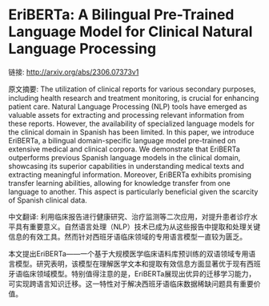# EriBERTa: A Bilingual Pre-Trained Language Model for Clinical Natural Language Processing

链接: http://arxiv.org/abs/2306.07373v1

原文摘要:
The utilization of clinical reports for various secondary purposes, including
health research and treatment monitoring, is crucial for enhancing patient
care. Natural Language Processing (NLP) tools have emerged as valuable assets
for extracting and processing relevant information from these reports. However,
the availability of specialized language models for the clinical domain in
Spanish has been limited.
  In this paper, we introduce EriBERTa, a bilingual domain-specific language
model pre-trained on extensive medical and clinical corpora. We demonstrate
that EriBERTa outperforms previous Spanish language models in the clinical
domain, showcasing its superior capabilities in understanding medical texts and
extracting meaningful information. Moreover, EriBERTa exhibits promising
transfer learning abilities, allowing for knowledge transfer from one language
to another. This aspect is particularly beneficial given the scarcity of
Spanish clinical data.

中文翻译:
利用临床报告进行健康研究、治疗监测等二次应用，对提升患者诊疗水平具有重要意义。自然语言处理（NLP）技术已成为从这些报告中提取和处理关键信息的有效工具。然而针对西班牙语临床领域的专用语言模型一直较为匮乏。

本文提出EriBERTa——一个基于大规模医学临床语料库预训练的双语领域专用语言模型。研究表明，该模型在理解医学文本和提取有效信息方面显著优于现有西班牙语临床领域模型。特别值得注意的是，EriBERTa展现出优异的迁移学习能力，可实现跨语言知识迁移。这一特性对于解决西班牙语临床数据稀缺问题具有重要价值。
